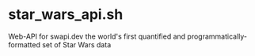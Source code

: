# star_wars_api.sh
Web-API for swapi.dev the world's first quantified and programmatically-formatted set of Star Wars data
